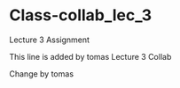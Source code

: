 # Class-collab_lec_3
Lecture 3 Assignment 

This line is added by tomas 
Lecture 3 Collab 

Change by tomas 